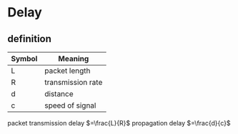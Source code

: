 # Delay

## definition
| Symbol | Meaning |
|--------|---------|
| L      | packet length |
| R      | transmission rate |
| d      | distance |
| c      | speed of signal |


packet transmission delay $=\frac{L}{R}$
propagation delay $=\frac{d}{c}$
